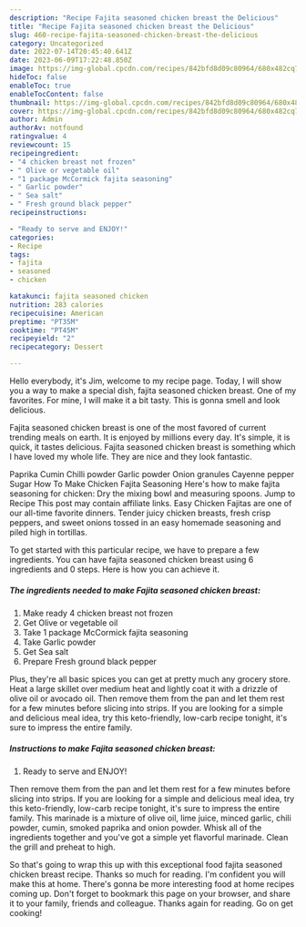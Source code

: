 ```yaml
---
description: "Recipe Fajita seasoned chicken breast the Delicious"
title: "Recipe Fajita seasoned chicken breast the Delicious"
slug: 460-recipe-fajita-seasoned-chicken-breast-the-delicious
category: Uncategorized
date: 2022-07-14T20:45:40.641Z
date: 2023-06-09T17:22:48.850Z
image: https://img-global.cpcdn.com/recipes/842bfd8d09c80964/680x482cq70/fajita-seasoned-chicken-breast-recipe-main-photo.jpg
hideToc: false
enableToc: true
enableTocContent: false
thumbnail: https://img-global.cpcdn.com/recipes/842bfd8d09c80964/680x482cq70/fajita-seasoned-chicken-breast-recipe-main-photo.jpg
cover: https://img-global.cpcdn.com/recipes/842bfd8d09c80964/680x482cq70/fajita-seasoned-chicken-breast-recipe-main-photo.jpg
author: Admin
authorAv: notfound
ratingvalue: 4
reviewcount: 15
recipeingredient:
- "4 chicken breast not frozen"
- " Olive or vegetable oil"
- "1 package McCormick fajita seasoning"
- " Garlic powder"
- " Sea salt"
- " Fresh ground black pepper"
recipeinstructions:

- "Ready to serve and ENJOY!"
categories:
- Recipe
tags:
- fajita
- seasoned
- chicken

katakunci: fajita seasoned chicken 
nutrition: 283 calories
recipecuisine: American
preptime: "PT35M"
cooktime: "PT45M"
recipeyield: "2"
recipecategory: Dessert

---
```



Hello everybody, it's Jim, welcome to my recipe page. Today, I will show you a way to make a special dish, fajita seasoned chicken breast. One of my favorites. For mine, I will make it a bit tasty. This is gonna smell and look delicious.

Fajita seasoned chicken breast is one of the most favored of current trending meals on earth. It is enjoyed by millions every day. It's simple, it is quick, it tastes delicious. Fajita seasoned chicken breast is something which I have loved my whole life. They are nice and they look fantastic.

Paprika Cumin Chilli powder Garlic powder Onion granules Cayenne pepper Sugar How To Make Chicken Fajita Seasoning Here&#39;s how to make fajita seasoning for chicken: Dry the mixing bowl and measuring spoons. Jump to Recipe This post may contain affiliate links. Easy Chicken Fajitas are one of our all-time favorite dinners. Tender juicy chicken breasts, fresh crisp peppers, and sweet onions tossed in an easy homemade seasoning and piled high in tortillas.


To get started with this particular recipe, we have to prepare a few ingredients. You can have fajita seasoned chicken breast using 6 ingredients and 0 steps. Here is how you can achieve it.

<!--inarticleads1-->

##### The ingredients needed to make Fajita seasoned chicken breast:

1. Make ready 4 chicken breast not frozen
1. Get  Olive or vegetable oil
1. Take 1 package McCormick fajita seasoning
1. Take  Garlic powder
1. Get  Sea salt
1. Prepare  Fresh ground black pepper


Plus, they&#39;re all basic spices you can get at pretty much any grocery store. Heat a large skillet over medium heat and lightly coat it with a drizzle of olive oil or avocado oil. Then remove them from the pan and let them rest for a few minutes before slicing into strips. If you are looking for a simple and delicious meal idea, try this keto-friendly, low-carb recipe tonight, it&#39;s sure to impress the entire family. 

<!--inarticleads2-->

##### Instructions to make Fajita seasoned chicken breast:


1. Ready to serve and ENJOY!

Then remove them from the pan and let them rest for a few minutes before slicing into strips. If you are looking for a simple and delicious meal idea, try this keto-friendly, low-carb recipe tonight, it&#39;s sure to impress the entire family. This marinade is a mixture of olive oil, lime juice, minced garlic, chili powder, cumin, smoked paprika and onion powder. Whisk all of the ingredients together and you&#39;ve got a simple yet flavorful marinade. Clean the grill and preheat to high. 

So that's going to wrap this up with this exceptional food fajita seasoned chicken breast recipe. Thanks so much for reading. I'm confident you will make this at home. There's gonna be more interesting food at home recipes coming up. Don't forget to bookmark this page on your browser, and share it to your family, friends and colleague. Thanks again for reading. Go on get cooking!
